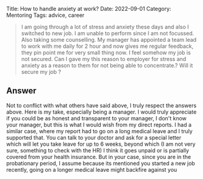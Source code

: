 Title: How to handle anxiety at work?
Date: 2022-09-01
Category: Mentoring
Tags: advice, career

> I am going through a lot of stress and anxiety these days and also I switched to new job. I am unable to perform since I am not focussed. Also taking some counselling. My manager has appointed a team lead to work with me daily for 2 hour and now gives me regular feedback, they pin point me for very small thing now. I feel somehow my job is not secured. Can I gave my this reason to employer for stress and anxiety as a reason to them for not being able to concentrate.? Will it secure my job ? 

## Answer

Not to conflict with what others have said above, I truly respect the answers above. Here is my take, especially being a manager.
I would truly appreciate if you could be as honest and transparent to your manager, I don't know your manager, but this is what I would wish from my direct reports.
I had a similar case, where my report had to go on a long medical leave and I truly supported that. You can talk to your doctor and ask for a special letter which will let you take leave for up to 6 weeks, beyond which (I am not very sure, something to check with the HR) I think it goes unpaid or is partially covered from your health insurance.
But in your case, since you are in the probationary period, I assume because its mentioned you started a new job recently, going on a longer medical leave might backfire against you
